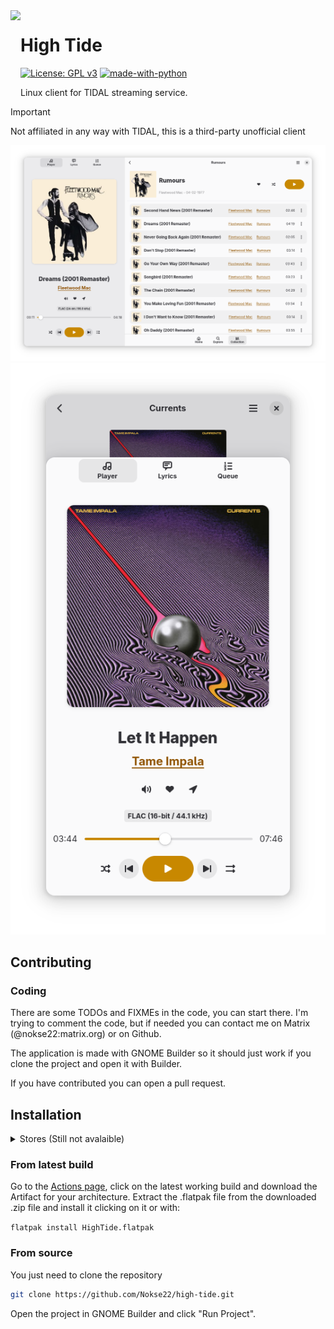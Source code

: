 <img height="128" src="data/icons/hicolor/scalable/apps/io.github.nokse22.HighTide.svg" align="left"/>

# High Tide
  [![License: GPL v3](https://img.shields.io/badge/License-GPLv3-blue.svg)](https://www.gnu.org/licenses/gpl-3.0)
  [![made-with-python](https://img.shields.io/badge/Made%20with-Python-ff7b3f.svg)](https://www.python.org/)
  
  <p>
    Linux client for TIDAL streaming service.
	</p>

> [!IMPORTANT] 
> Not affiliated in any way with TIDAL, this is a third-party unofficial client

  <div align="center">
  <img src="data/resources/screenshot 1.png" max-height="400"/>
  <img src="data/resources/screenshot 2.png" max-height="400"/>
  </div>

## Contributing

### Coding
There are some TODOs and FIXMEs in the code, you can start there. I'm trying to comment the code, but if needed you can contact me on Matrix (@nokse22:matrix.org) or on Github.

The application is made with GNOME Builder so it should just work if you clone the project and open it with Builder.

If you have contributed you can open a pull request.


## Installation
<details><summary>Stores (Still not avalaible)</summary>
### High Tide is available on

<a href='https://flathub.org/apps/io.github.nokse22.high-tide'><img height='80' alt='Download on Flathub' src='https://dl.flathub.org/assets/badges/flathub-badge-en.png'/></a>
<h>&emsp;</h> <a href="https://snapcraft.io/high-tide"><img height='80' alt="Get it from the Snap Store" src="https://snapcraft.io/static/images/badges/en/snap-store-black.svg"/></a>
</details>

### From latest build

Go to the [Actions page](https://github.com/Nokse22/high-tide/actions), click on the latest working build and download the Artifact for your architecture.
Extract the .flatpak file from the downloaded .zip file and install it clicking on it or with:

`flatpak install HighTide.flatpak`

### From source

You just need to clone the repository

```sh
git clone https://github.com/Nokse22/high-tide.git
```

Open the project in GNOME Builder and click "Run Project".
